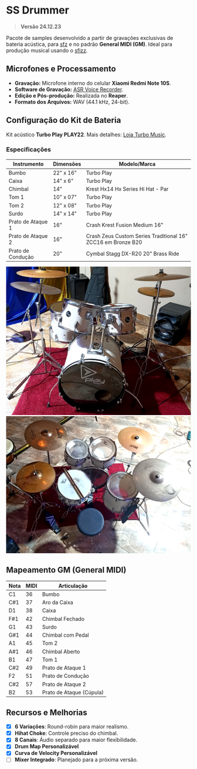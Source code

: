 # SS Drummer

> **Versão 24.12.23**

Pacote de samples desenvolvido a partir de gravações exclusivas de bateria acústica, para [sfz](https://sfztools.github.io/sfizz/) e no padrão **General MIDI (GM)**. Ideal para produção musical usando o [sfizz](https://github.com/sfztools/sfizz-ui).

## Microfones e Processamento

- **Gravação:** Microfone interno do celular **Xiaomi Redmi Note 10S**.
- **Software de Gravação:** [ASR Voice Recorder](https://play.google.com/store/apps/details?id=com.nll.asr).
- **Edição e Pós-produção:** Realizada no **Reaper**.
- **Formato dos Arquivos:** WAV (44.1 kHz, 24-bit).

## Configuração do Kit de Bateria

Kit acústico **Turbo Play PLAY22**.
Mais detalhes: [Loja Turbo Music](https://www.lojaturbomusic.com.br/bateria-turbo-play-milk-gold/play22-mkg/-p).

### Especificações

|Instrumento      |Dimensões|Modelo/Marca                                                |
|-----------------|---------|------------------------------------------------------------|
|Bumbo            |22" x 16"|Turbo Play                                                  |
|Caixa            |14" x 6" |Turbo Play                                                  |
|Chimbal          |14"      |Krest Hx14 Hx Series Hi Hat - Par                           |
|Tom 1            |10" x 07"|Turbo Play                                                  |
|Tom 2            |12" x 08"|Turbo Play                                                  |
|Surdo            |14" x 14"|Turbo Play                                                  |
|Prato de Ataque 1|16"      |Crash Krest Fusion Medium 16"                               |
|Prato de Ataque 2|16"      |Crash Zeus Custom Series Traditional 16" ZCC16 em Bronze B20|
|Prato de Condução|20"      |Cymbal Stagg DX-R20 20" Brass Ride                          |

![Turbo Play PLAY22 Front](Images/drum-front.jpg)
![Turbo Play PLAY22 Back](Images/drum-back.jpg)

## Mapeamento GM (General MIDI)

|Nota|MIDI|Articulação             |
|----|----|------------------------|
|C1  |36  |Bumbo                   |
|C#1 |37  |Aro da Caixa            |
|D1  |38  |Caixa                   |
|F#1 |42  |Chimbal Fechado         |
|G1  |43  |Surdo                   |
|G#1 |44  |Chimbal com Pedal       |
|A1  |45  |Tom 2                   |
|A#1 |46  |Chimbal Aberto          |
|B1  |47  |Tom 1                   |
|C#2 |49  |Prato de Ataque 1       |
|F2  |51  |Prato de Condução       |
|C#2 |57  |Prato de Ataque 2       |
|B2  |53  |Prato de Ataque (Cúpula)|

## Recursos e Melhorias

- [x]  **6 Variações**: Round-robin para maior realismo.
- [x]  **Hihat Choke**: Controle preciso do chimbal.
- [x]  **8 Canais**: Áudio separado para maior flexibilidade.
- [x]  **Drum Map Personalizável**
- [x]  **Curva de Velocity Personalizável**
- [ ]  **Mixer Integrado**: Planejado para a próxima versão.
